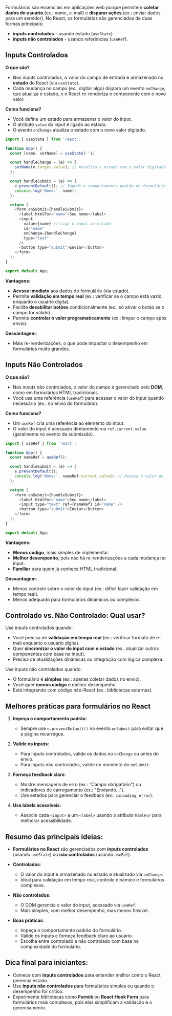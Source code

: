 Formulários são essenciais em aplicações web porque permitem **coletar dados do usuário** (ex.: nome, e-mail) e **disparar ações** (ex.: enviar dados para um servidor). No React, os formulários são gerenciados de duas formas principais: 

- **inputs controlados** - usando estado (`useState`)
- **inputs não controlados** - usando referências (`useRef`).

## Inputs Controlados

**O que são?**
- Nos inputs controlados, o valor do campo de entrada é armazenado no **estado** do React (via `useState`).
- Cada mudança no campo (ex.: digitar algo) dispara um evento `onChange`, que atualiza o estado, e o React re-renderiza o componente com o novo valor.

**Como funciona?**
- Você define um estado para armazenar o valor do input.
- O atributo `value` do input é ligado ao estado.
- O evento `onChange` atualiza o estado com o novo valor digitado.

```javascript
import { useState } from 'react';

function App() {
  const [name, setName] = useState('');

  const handleChange = (e) => {
    setName(e.target.value); // Atualiza o estado com o valor digitado
  };

  const handleSubmit = (e) => {
    e.preventDefault(); // Impede o comportamento padrão do formulário
    console.log('Nome:', name);
  };

  return (
    <form onSubmit={handleSubmit}>
      <label htmlFor="name">Seu nome</label>
      <input
        value={name} // Liga o input ao estado
        id="name"
        onChange={handleChange}
        type="text"
      />
      <button type="submit">Enviar</button>
    </form>
  );
}

export default App;
```

**Vantagens**:
- **Acesso imediato** aos dados do formulário (via estado).
- Permite **validação em tempo real** (ex.: verificar se o campo está vazio enquanto o usuário digita).
- Facilita **desabilitar botões** condicionalmente (ex.: só ativar o botão se o campo for válido).
- Permite **controlar o valor programaticamente** (ex.: limpar o campo após envio).

**Desvantagem**:
- Mais re-renderizações, o que pode impactar o desempenho em formulários muito grandes.

## Inputs Não Controlados

**O que são?**
- Nos inputs não controlados, o valor do campo é gerenciado pelo **DOM**, como em formulários HTML tradicionais.
- Você usa uma referência (`useRef`) para acessar o valor do input quando necessário (ex.: no envio do formulário).

**Como funciona?**
- Um `useRef` cria uma referência ao elemento do input.
- O valor do input é acessado diretamente via `ref.current.value` (geralmente no evento de submissão).

```javascript
import { useRef } from 'react';

function App() {
  const nameRef = useRef();

  const handleSubmit = (e) => {
    e.preventDefault();
    console.log('Nome:', nameRef.current.value); // Acessa o valor do input
  };

  return (
    <form onSubmit={handleSubmit}>
      <label htmlFor="name">Seu nome</label>
      <input type="text" ref={nameRef} id="name" />
      <button type="submit">Enviar</button>
    </form>
  );
}

export default App;
```

**Vantagens**:
- **Menos código**, mais simples de implementar.
- **Melhor desempenho**, pois não há re-renderizações a cada mudança no input.
- **Familiar** para quem já conhece HTML tradicional.

**Desvantagem**:
- Menos controle sobre o valor do input (ex.: difícil fazer validação em tempo real).
- Menos adequado para formulários dinâmicos ou complexos.

## Controlado vs. Não Controlado: Qual usar?

Use inputs controlados quando:
  - Você precisa de **validação em tempo real** (ex.: verificar formato de e-mail enquanto o usuário digita).
  - Quer **sincronizar o valor do input com o estado** (ex.: atualizar outros componentes com base no input).
  - Precisa de atualizações dinâmicas ou integração com lógica complexa.

Use inputs não controlados quando:
  - O formulário é **simples** (ex.: apenas coletar dados no envio).
  - Você quer **menos código** e melhor desempenho.
  - Está integrando com código não-React (ex.: bibliotecas externas).

## Melhores práticas para formulários no React

1. **Impeça o comportamento padrão**:
   - Sempre use `e.preventDefault()` no evento `onSubmit` para evitar que a página recarregue.

2. **Valide os inputs**:
   - Para inputs controlados, valide os dados no `onChange` ou antes do envio.
   - Para inputs não controlados, valide no momento do `onSubmit`.

3. **Forneça feedback claro**:
   - Mostre mensagens de erro (ex.: "Campo obrigatório") ou indicadores de carregamento (ex.: "Enviando...").
   - Use estados para gerenciar o feedback (ex.: `isLoading`, `error`).

4. **Use labels acessíveis**:
   - Associe cada `<input>` a um `<label>` usando o atributo `htmlFor` para melhorar acessibilidade.

## Resumo das principais ideias:

- **Formulários no React** são gerenciados com **inputs controlados** (usando `useState`) ou **não controlados** (usando `useRef`).

- **Controlados**:
  - O valor do input é armazenado no estado e atualizado via `onChange`.
  - Ideal para validação em tempo real, controle dinâmico e formulários complexos.

- **Não controlados**:
  - O DOM gerencia o valor do input, acessado via `useRef`.
  - Mais simples, com melhor desempenho, mas menos flexível.

- **Boas práticas**:
  - Impeça o comportamento padrão do formulário.
  - Valide os inputs e forneça feedback claro ao usuário.
  - Escolha entre controlado e não controlado com base na complexidade do formulário.

## Dica final para iniciantes:

- Comece com **inputs controlados** para entender melhor como o React gerencia estado.
- Use **inputs não controlados** para formulários simples ou quando o desempenho for crítico.
- Experimente bibliotecas como **Formik** ou **React Hook Form** para formulários mais complexos, pois elas simplificam a validação e o gerenciamento.

